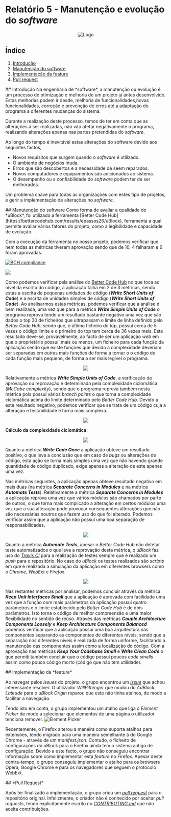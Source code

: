 # Relatório 5 - Manutenção e evolução do *software*

<p align="center">
<img src="../doc/img/icon38@2x.png" alt="Logo" aligne="center">
</p>

## Índice
1. [Introdução](#introducao)
1. [Manutenção do software](#manutencao)
1. [Implementação da feature](#implementacao)
1. [Pull request](#pull)

<a name="introducao"/>
## Introdução
Na engenharia de *software*, a manutenção ou evolução é um processo de otimização e melhoria de um projeto já antes desenvolvido. Estas melhorias podem ir desde, melhoria de funcionalidades,novas funcionalidades, correção e prevenção de erros até a adaptação do programa a diferentes mudanças do sistema.

Durante a realização deste processo, temos de ter em conta que as alterações a ser realizadas, não vão afetar negativamente o programa, realizando alterações apenas nas partes pretendidas do *software*.

Ao longo do tempo é inevitável estas alterações do software devido aos seguintes factos,
* Novos requisitos que surgem quando o *software* é utilizado.
* O ambiente de negócios muda.
* Erros que são descobertos e a necessidade de seem reparados.
* Novos computadores e equipamentos são adicionados ao sistema.
* O desempenho ou a confiabilidade do *software* podem ter de ser melhorados.

Um problema chave para todas as organizações com estes tipo de projetos, é gerir a implementação de alterações no *software*.

<a name="manutencao"/>
## Manutenção do software
Como forma de avaliar a qualidade do *uBlock*, foi utilizado a ferramenta [Better Code Hub](https://bettercodehub.com/results/epassos26/uBlock), ferramenta a qual permite avaliar vários fatores do projeto, como a legibilidade e capacidade de evolução.

Com a execução da ferramenta no nosso projeto, podemos verificar que nem todas as métricas tiveram aprovação sendo que de 10, 4 falharam e 6 foram aprovadas.

[![BCH compliance](https://bettercodehub.com/edge/badge/epassos26/uBlock)](https://bettercodehub.com)

<img src="images/better_code_hub_general.png"/>

Como podemos verificar pela análise do [Better Code Hub](https://bettercodehub.com/results/epassos26/uBlock) no que toca ao nível da escrita do código, a aplicação falha em 2 de 3 métricas, sendo estas a escrita de pequenas unidades de código (***Write Short Units of Code***) e a escrita de unidades simples de código (***Write Short Units of Code***). Ao analisarmos estas métricas, podemos verificar que a análise é bem realizada, uma vez que para a métrica ***Write Simple Units of Code*** o programa reprova tendo um resultado bastante negativo uma vez que são dados o top 30 de ficheiros que ultrapassam o limite de linha definido pelo *Better Code Hub*, sendo que, o último ficheiro do top, possuí cerca de 5 vezes o código limite e o primeiro do top tem cerca de 36 vezes mais. Este resultado deve-se, provavelmente, ao facto de ser um aplicação *web* em que o proprietário possuí ,mais ou menos, um ficheiro para cada função da aplicação sendo que existe funções que devido a complexidade deveriam ser separadas em outras mais funções de forma a tornar o o código de cada função mais pequeno, de forma a ser mais legível o programa.

<p align="center">
<img src="images/write_short_units.png"/>
</p>

Relativamente a métrica ***Write Simple Units of Code***, a verificação de aprovação ou reprovação é determinada pela complexidade ciclomática (*McCabe complexity*), sendo que o programa reprova também nesta métrica pois possuí vários *branch points* o que torna a complexidade ciclomática acima do limite determinado pelo *Better Code Hub*. Devido a este resultado negativo, podemos verificar que se trata de um código cuja a alteração e testabilidade e torna mais complexa.

<p align="center">
<img src="images/write_simple_units.png"/>
</p>

**Cálculo da complexidade ciclomática**:

<p align="center">
<img src="images/McCabe_complexity.png"/>
</p>

Quanto a métrica ***Write Code Once*** a aplicação obteve um resultado positívo, o que leva a conclusão que em caso de *bugs* ou alterações de código, esta ação se torna mais simples uma vez que não havendo grande quantidade de código duplicado, exige apenas a alteração de este apenas uma vez.

Nas métricas seguintes, a aplicação apenas obteve resultado negativo em mais duas (na métrica ***Separate Concerns in Modules*** e na métrica ***Automate Tests***). Relativamente a métrica ***Separate Concerns in Modules*** a aplicação reprova uma vez que vários módulos são chamados por parte de outros,
o que torna mais complicado a alteração em certos módulos uma vez que a sua alteração pode provocar consequentes alterações que não são necessárias noutros que fazem uso do que foi alterado. Podemos verificar assim que a aplicação não possuí uma boa separação de responsabilidades.

<p align="center">
<img src="images/separate_concerns.png"/>
</p>

Quanto a métrica ***Automate Tests***, apesar o *Better Code Hub* não detetar teste automatizados o que leva a reprovação desta métrica, o *uBlock* faz uso do [*Travis CI*](https://travis-ci.org/) para a realização de testes sempre que é realizado um *push* para o repositório. No caso do *uBlock* os testes realizados são *scripts* em que é realizada a simulação da aplicação em diferentes browsers como o *Chrome*, *WebExt* e *Firefox*.

<p align="center">
<img src="images/automatetests.png"/>
</p>

Nas restantes métricas por analisar, podemos concluir através da métrica ***Keep Unit Interfaces Small*** que a aplicação é aprovada com facilidade uma vez que a função com mais parâmetros da aplicação possuí quatro parâmetros e o limite establecido pelo *Better Code Hub* é de dois parâmetros. Isto torna o código de melhor compreensão e uma maior flexibilidade no sentido de reúso. Através das métricas ***Couple Architecture Components Loosely*** e ***Keep Architecture Components Balanced*** podemos verificar que a aplicação possuí uma boa arquitectura nas componentes separando as componentes de diferentes níveis, sendo que a separação nos diferentes níveis é realizada de forma uniforme, facilitando a manutenção das componentes assim como a localização do código. Com a aprovação nas métricas ***Keep Your Codebase Small*** e ***Write Clean Code*** o que permiti também concluir que o código possuí poucos *code smells* assim como pouco código morto (código que não tem utilidade).

<a name="implementacao"/>
## Implementação da *feature*

Ao navegar pelos *issues* do projeto, o grupo encontrou um [*issue*](https://github.com/gorhill/uBlock/issues/2224) que achou interessante resolver.
O utilizador *WillPittenger* que mudou do *AdBlock Latitude* para o *uBlock Origin* reparou que este não tinha atalhos, de modo a facilitar a navegação.

Tendo isto em conta, o grupo implementou um atalho que liga o *Element Picker* de modo a selecionar que elementos de uma página o utilizador tenciona remover.
![*Element Picker*](images/element-picker.png)

Recentemente, o Firefox alterou a maneira como suporta atalhos para extensões, tendo migrado para uma maneira semelhante à do Google Chrome - através de um *manifest.json*.
Contudo, o ficheiro de configurações do uBlock para o Firefox ainda tem o sistema antigo de configuração. Devido a este facto, o grupo não conseguiu encontrar informação sobre como implementar esta *feature* no Firefox.
Apesar deste contra-tempo, o grupo conseguiu implementar o atalho para os browsers Opera, Google Chrome e para os navegadores que seguem o protocolo WebExt.

<a name="pull"/>
## *Pull Request*

Após ter finalizado a implementação, o grupo criou um [*pull request*](https://github.com/gorhill/uBlock/pull/2251) para o repositório original.
Infelizmente, o criador não é conhecido por aceitar *pull requests*, tendo explicitamente escrito no [*CONTRIBUTING.md*](https://github.com/gorhill/uBlock/blob/master/CONTRIBUTING.md) que não aceita contribuições.
